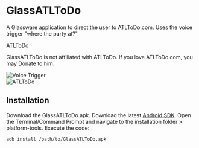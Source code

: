 GlassATLToDo
============

A Glassware application to direct the user to ATLToDo.com. Uses the voice trigger "where the party at?"  

[ATLToDo](http://www.atltodo.com/)

GlassATLToDo is not affiliated with ATLToDo. If you love ATLToDo.com, you may [Donate](https://www.paypal.com/cgi-bin/webscr?cmd=_donations&business=HTZUXS3W9VBZA&lc=US&item_name=ATLToDo&currency_code=USD&bn=PP%2dDonationsBF%3abtn_donate_SM%2egif%3aNonHosted) to him.


![Voice Trigger](http://i.imgur.com/eCieZmy.png)  
![ATLToDo](http://i.imgur.com/degzCTA.png)  

## Installation
Download the GlassATLToDo.apk. Download the latest [Android SDK](http://developer.android.com/sdk/index.html). Open the Terminal/Command Prompt and navigate to the installation folder > platform-tools. Execute the code:  

    adb install /path/to/GlassATLToDo.apk



